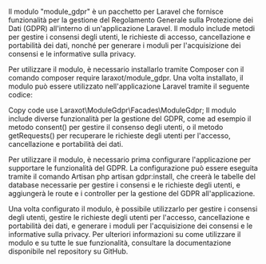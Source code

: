 Il modulo "module_gdpr" è un pacchetto per Laravel che fornisce funzionalità per la gestione del Regolamento Generale sulla Protezione dei Dati (GDPR) all'interno di un'applicazione Laravel. Il modulo include metodi per gestire i consensi degli utenti, le richieste di accesso, cancellazione e portabilità dei dati, nonché per generare i moduli per l'acquisizione dei consensi e le informative sulla privacy.

Per utilizzare il modulo, è necessario installarlo tramite Composer con il comando composer require laraxot/module_gdpr. Una volta installato, il modulo può essere utilizzato nell'applicazione Laravel tramite il seguente codice:

Copy code
use Laraxot\ModuleGdpr\Facades\ModuleGdpr;
Il modulo include diverse funzionalità per la gestione del GDPR, come ad esempio il metodo consent() per gestire il consenso degli utenti, o il metodo getRequests() per recuperare le richieste degli utenti per l'accesso, cancellazione e portabilità dei dati.

Per utilizzare il modulo, è necessario prima configurare l'applicazione per supportare le funzionalità del GDPR. La configurazione può essere eseguita tramite il comando Artisan php artisan gdpr:install, che creerà le tabelle del database necessarie per gestire i consensi e le richieste degli utenti, e aggiungerà le route e i controller per la gestione del GDPR all'applicazione.

Una volta configurato il modulo, è possibile utilizzarlo per gestire i consensi degli utenti, gestire le richieste degli utenti per l'accesso, cancellazione e portabilità dei dati, e generare i moduli per l'acquisizione dei consensi e le informative sulla privacy. Per ulteriori informazioni su come utilizzare il modulo e su tutte le sue funzionalità, consultare la documentazione disponibile nel repository su GitHub.

